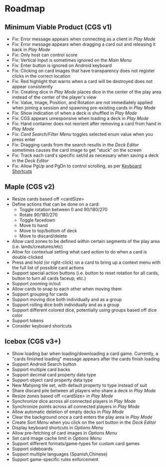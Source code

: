 # Roadmap

## Minimum Viable Product (CGS v1)
- Fix: Error message appears when connecting as a client in *Play Mode*
- Fix: Error message appears when dragging a card out and releasing it back in *Play Mode*
- Fix: Only host can control score
- Fix: Vertical Input is sometimes ignored on the *Main Menu*
- Fix: Enter button is ignored on Android keyboard
- Fix: Clicking on card images that have transparency does not register clicks in the correct location
- Fix: Red highlight that warns when a card will be destroyed does not appear consistently
- Fix: Creating dice in *Play Mode* places dice in the center of the play area instead of the center of the player's view
- Fix: Value, Image, Position, and Rotation are not immediately applied when joining a session and spawning pre-existing cards in *Play Mode*
- Fix: Show indication of when a deck is shuffled in *Play Mode*
- Fix: CGS appears unresponsive when loading a deck in *Play Mode*
- Fix: Hand container does not reorient after removing a card from hand in *Play Mode*
- Fix: *Card Search/Filter Menu* toggles selected enum value when you press enter
- Fix: Dragging cards from the search results in the *Deck Editor* sometimes causes the card image to get "stuck" on the screen
- Fix: Track each card's specific set/id as necessary when saving a deck in the *Deck Editor*
- Fix: Allow PgUp and PgDn to control scrolling, as per [Keyboard Shortcuts](KEYBOARD.md)

## Maple (CGS v2)
- Resize cards based off \<cardSize\>
- Define actions that can be done on a card:
  - Toggle rotation between 0 and 90/180/270
  - Rotate 90/180/270
  - Toggle facedown
  - Move to hand
  - Move to top/bottom of deck
  - Move to discard/delete
- Allow card zones to be defined within certain segments of the play area (i.e. lands/creatures/etc)
- Allow for contextual setting what card action to do when a card is double-clicked
- Press and hold (or right-click) on a card to bring up a context menu with the full list of possible card actions
- Support special action buttons (i.e. button to reset rotation for all cards, button to turn all cards faceup, etc.)
- Support zooming in/out
- Allow cards to snap to each other when moving them
- Support grouping for cards
- Support moving dice both individually and as a group
- Support rolling dice both individually and as a group
- Support different colored dice, potentially using groups based off dice color
- Support tokens
- Consider keyboard shortcuts

## Icebox (CGS v3+)
- Show loading bar when loading/downloading a card game. Currently, a "cards finished loading" message appears after the cards finish loading
- Support Android Search button
- Support multiple card backs
- Support decimal card property data type
- Support object card property data type
- New Mahjong tile set, with default property to type instead of suit
- Share discard pile between all players who share a deck in *Play Mode*
- Resize zones based off \<cardSize\> in *Play Mode*
- Synchronize dice across all connected players in *Play Mode*
- Synchronize points across all connected players in *Play Mode*
- Allow automatic deletion of empty decks in *Play Mode*
- Clear the background once a card enters the play area in *Play Mode*
- Create *Sort Menu* when you click on the sort button in the *Deck Editor*
- Display keyboard shortcuts in *Options Menu*
- Allow pre-fetching of card images in *Options Menu*
- Set card image cache limit in *Options Menu*
- Support different formats/game-types for custom card games
- Support sideboards
- Support multiple languages (Spanish,Chinese)
- Support game-specific rules enforcement

